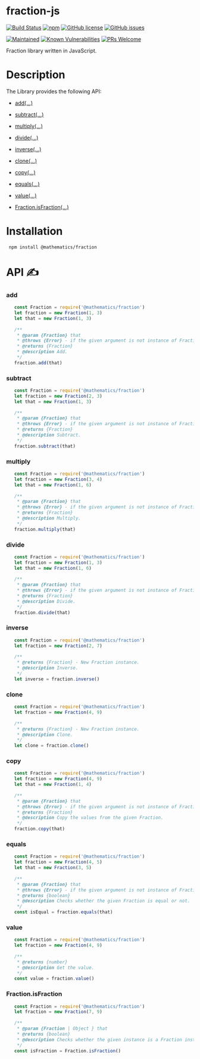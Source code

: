 # fraction-js
[![Build Status](https://travis-ci.org/AlbertHambardzumyan/fraction-js.svg?branch=master)](https://travis-ci.org/AlbertHambardzumyan/fraction-js)
[![npm](https://img.shields.io/npm/v/@mathematics/fraction.svg)](https://www.npmjs.com/package/@mathematics/fraction) 
[![GitHub license](https://img.shields.io/badge/license-MIT-blue.svg)](https://raw.githubusercontent.com/AlbertHambardzumyan/fraction-js/master/LICENSE)
[![GitHub issues](https://img.shields.io/github/issues/AlbertHambardzumyan/fraction-js.svg)](https://github.com/AlbertHambardzumyan/fraction-js/issues)


[![Maintained](https://img.shields.io/badge/maintained-%E2%9C%94-brightgreen.svg)](https://github.com/AlbertHambardzumyan/fraction-js)
[![Known Vulnerabilities](https://snyk.io/test/github/AlbertHambardzumyan/fraction-js/badge.svg)](https://snyk.io/test/github/AlbertHambardzumyan/fraction-js)
[![PRs Welcome](https://img.shields.io/badge/PRs-welcome-brightgreen.svg?style=flat-square)](http://makeapullrequest.com)


Fraction library written in JavaScript.

# Description
The Library provides the following API:
  
  * [add(...)](#add)
  * [subtract(...)](#subtract)
  * [multiply(...)](#multiply)
  * [divide(...)](#divide)
  * [inverse(...)](#inverse)
  * [clone(...)](#clone)
  * [copy(...)](#copy)
  * [equals(...)](#equals)
  * [value(...)](#value)
  
  * [Fraction.isFraction(...)](#Fraction.isFraction)
    
# Installation 
```bash
 npm install @mathematics/fraction
```

# API ✍

### add
```` javascript
   const Fraction = require('@mathematics/fraction')
   let fraction = new Fraction(1, 3)
   let that = new Fraction(1, 3)
  
   /**
    * @param {Fraction} that
    * @throws {Error} - if the given argument is not instance of Fraction.
    * @returns {Fraction}
    * @description Add.
    */
   fraction.add(that)
````

### subtract
```` javascript
   const Fraction = require('@mathematics/fraction')
   let fraction = new Fraction(2, 3)
   let that = new Fraction(1, 3)
  
   /**
    * @param {Fraction} that
    * @throws {Error} - if the given argument is not instance of Fraction.
    * @returns {Fraction}
    * @description Subtract.
    */
   fraction.subtract(that)
````

### multiply
```` javascript
   const Fraction = require('@mathematics/fraction')
   let fraction = new Fraction(3, 4)
   let that = new Fraction(1, 6)
  
   /**
    * @param {Fraction} that
    * @throws {Error} - if the given argument is not instance of Fraction.
    * @returns {Fraction}
    * @description Multiply.
    */
   fraction.multiply(that)
````

### divide
```` javascript
   const Fraction = require('@mathematics/fraction')
   let fraction = new Fraction(1, 3)
   let that = new Fraction(1, 6)
  
   /**
    * @param {Fraction} that
    * @throws {Error} - if the given argument is not instance of Fraction.
    * @returns {Fraction}
    * @description Divide.
    */
   fraction.divide(that)
````

### inverse
```` javascript
   const Fraction = require('@mathematics/fraction')
   let fraction = new Fraction(2, 7)
  
   /**
    * @returns {Fraction} - New Fraction instance.
    * @description Inverse.
    */
   let inverse = fraction.inverse()
````

### clone
```` javascript
   const Fraction = require('@mathematics/fraction')
   let fraction = new Fraction(4, 9)
  
   /**
    * @returns {Fraction} - New Fraction instance.
    * @description Clone.
    */
   let clone = fraction.clone()
````

### copy
```` javascript
   const Fraction = require('@mathematics/fraction')
   let fraction = new Fraction(4, 9)
   let that = new Fraction(1, 4)
  
   /**
    * @param {Fraction} that
    * @throws {Error} - if the given argument is not instance of Fraction.
    * @returns {Fraction}
    * @description Copy the values from the given Fraction.
    */
   fraction.copy(that)
````

### equals
```` javascript
   const Fraction = require('@mathematics/fraction')
   let fraction = new Fraction(4, 5)
   let that = new Fraction(3, 5)
  
   /**
    * @param {Fraction} that
    * @throws {Error} - if the given argument is not instance of Fraction.
    * @returns {boolean}
    * @description Checks whether the given Fraction is equal or not.
    */
   const isEqual = fraction.equals(that)
````

### value
```` javascript
   const Fraction = require('@mathematics/fraction')
   let fraction = new Fraction(4, 9)
  
   /**
    * @returns {number}
    * @description Get the value.
    */
   const value = fraction.value()
````

### Fraction.isFraction
```` javascript
   const Fraction = require('@mathematics/fraction')
   let fraction = new Fraction(7, 9)
  
   /**
    * @param {Fraction | Object } that
    * @returns {boolean}
    * @description Checks whether the given instance is a Fraction instance.
    */
   const isFraction = Fraction.isFraction()
````
